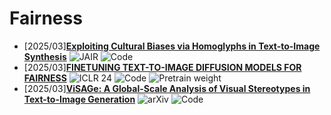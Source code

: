 # Fairness
- [2025/03]**[Exploiting Cultural Biases via Homoglyphs in Text-to-Image Synthesis](https://www.jair.org/index.php/jair/article/view/15388)** ![JAIR](https://img.shields.io/badge/JAIR-blue) ![Code](https://img.shields.io/badge/Code-violet)
- [2025/03]**[FINETUNING TEXT-TO-IMAGE DIFFUSION MODELS FOR FAIRNESS](https://arxiv.org/abs/2311.07604)** ![ICLR 24](https://img.shields.io/badge/ICLR%2024-blue) ![Code](https://img.shields.io/badge/Code-violet) ![Pretrain weight](https://img.shields.io/badge/Pretrain%20weight-important)
- [2025/03]**[ViSAGe: A Global-Scale Analysis of Visual Stereotypes in Text-to-Image Generation](https://arxiv.org/abs/2401.06310)** ![arXiv](https://img.shields.io/badge/arXiv-blue) ![Code](https://img.shields.io/badge/Code-violet)
